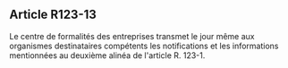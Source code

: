 Article R123-13
----
Le centre de formalités des entreprises transmet le jour même aux organismes
destinataires compétents les notifications et les informations mentionnées au
deuxième alinéa de l'article R. 123-1.
